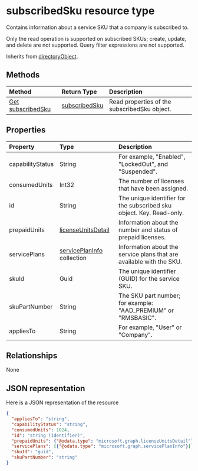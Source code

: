 # subscribedSku resource type

Contains information about a service SKU that a company is subscribed to.

Only the read operation is supported on subscribed SKUs; create, update, and delete are not supported. Query filter expressions are not supported.

Inherits from [directoryObject](directoryobject.md).


## Methods
| Method		   | Return Type	|Description|
|:---------------|:--------|:----------|
|[Get subscribedSku](../api/subscribedsku_get.md) | [subscribedSku](subscribedsku.md) |Read properties of the subscribedSku object.|

## Properties
| Property	   | Type	|Description|
|:---------------|:--------|:----------|
|capabilityStatus|String|For example, "Enabled", "LockedOut", and "Suspended".|
|consumedUnits|Int32|The number of licenses that have been assigned.|
|id|String|The unique identifier for the subscribed sku object. Key. Read-only.|
|prepaidUnits|[licenseUnitsDetail](licenseunitsdetail.md)|Information about the number and status of prepaid licenses.|
|servicePlans|[servicePlanInfo](serviceplaninfo.md) collection|Information about the service plans that are available with the SKU.|
|skuId|Guid|The unique identifier (GUID) for the service SKU.|
|skuPartNumber|String|The SKU part number; for example: "AAD_PREMIUM" or "RMSBASIC".|
|appliesTo|String|For example, "User" or "Company".|

## Relationships
None

## JSON representation

Here is a JSON representation of the resource

<!-- {
  "blockType": "resource",
  "optionalProperties": [

  ],
  "keyProperty": "id",
  "@odata.type": "microsoft.graph.subscribedSku"
}-->

```json
{
  "appliesTo": "string",
  "capabilityStatus": "string",
  "consumedUnits": 1024,
  "id": "string (identifier)",
  "prepaidUnits": {"@odata.type": "microsoft.graph.licenseUnitsDetail"},
  "servicePlans": [{"@odata.type": "microsoft.graph.servicePlanInfo"}],
  "skuId": "guid",
  "skuPartNumber": "string"
}

```
<!-- uuid: 8fcb5dbc-d5aa-4681-8e31-b001d5168d79
2015-10-25 14:57:30 UTC -->
<!-- {
  "type": "#page.annotation",
  "description": "subscribedSku resource",
  "keywords": "",
  "section": "documentation",
  "tocPath": ""
}-->
